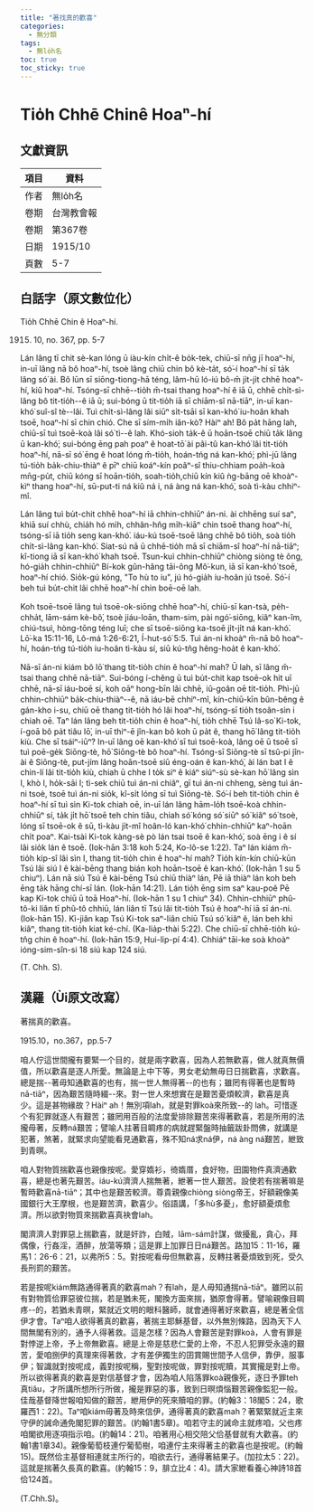 ```yaml
---
title: "著找真的歡喜"
categories:
  - 無分類
tags:
  - 無lo̍h名
toc: true
toc_sticky: true
---
```


# Tio̍h Chhē Chinê Hoaⁿ-hí

## 文獻資訊

| 項目 | 資料 |
|---|---|
| 作者 | 無lo̍h名 |
| 卷期 | 台灣教會報 |
| 卷期 | 第367卷 |
| 日期 | 1915/10 |
| 頁數 | 5-7 |

## 白話字（原文數位化）

Tio̍h Chhē Chin ê Hoaⁿ-hí.

1915. 10, no. 367, pp. 5-7

Lán lâng tī chit sè-kan lóng ū iàu-kín chi̍t-ê bo̍k-tek, chiū-sī nn̄g jī hoaⁿ-hí, in-uī lâng nā bô hoaⁿ-hí, tsoè lâng chiū chin bô kè-ta̍t, só͘-í hoaⁿ-hí sī ta̍k lâng só͘ ài. Bô lūn sī siōng-tiong-hā téng, lâm-hū ló-iú bô-m̄ ji̍t-ji̍t chhē hoaⁿ-hí, kiû hoaⁿ-hí. Tsóng-sī chhē--tio̍h m̄-tsai thang hoaⁿ-hí ê iā ū, chhē chi̍t-sì-lâng bô tit-tio̍h--ê iā ū; sui-bóng ū tit-tio̍h iā sī chiām-sî nā-tiāⁿ, in-uī kan-khó͘ suî-sî tè--lâi. Tuì chi̍t-sì-lâng lâi siūⁿ si̍t-tsāi sī kan-khó͘ iu-hoân khah tsoē, hoaⁿ-hí sī chin chió. Che sī sím-mi̍h iân-kò͘? Hàiⁿ ah! Bô pa̍t hāng lah, chiū-sī tuì tsoē-koà lâi só͘ tì--ê lah. Khó-sioh ta̍k-ê ū hoān-tsoē chiū ta̍k lâng ū kan-khó͘; sui-bóng ēng pah poaⁿ ê hoat-tō͘ ài pâi-tû kan-khó͘ lâi tit-tio̍h hoaⁿ-hí, nā-sī só͘ ēng ê hoat lóng m̄-tio̍h, hoán-tńg ná kan-khó͘; phì-jū lâng tú-tio̍h ba̍k-chiu-thiàⁿ ê pīⁿ chiū koáⁿ-kín poâⁿ-sî thiu-chhiam poa̍h-koà mn̄g-pu̍t, chiū kóng sī hoān-tio̍h, soah-tio̍h,chiū kín kiû ǹg-bāng oē khoàⁿ-kìⁿ thang hoaⁿ-hí, sū-put-ti ná kiû ná i, ná àng ná kan-khó͘, soà tì-kàu chhiⁿ-mî.

Lán lâng tuì bu̍t-chit chhē hoaⁿ-hí iā chhin-chhiūⁿ án-ni. ài chhēng suí saⁿ, khiā suí chhù, chia̍h hó mi̍h, chhân-hn̂g mi̍h-kiāⁿ chin tsoē thang hoaⁿ-hí, tsóng-sī iā tio̍h seng kan-khó͘. iáu-kú tsoē-tsoē lâng chhē bô tio̍h, soà tio̍h chi̍t-sì-lâng kan-khó͘. Siat-sú nā ū chhē-tio̍h mā sī chiām-sî hoaⁿ-hí nā-tiāⁿ; kî-tiong iā sī kan-khó͘ khah tsoē. Tsun-kuì chhin-chhiūⁿ chiòng siòng tè ông, hó-gia̍h chhin-chhiūⁿ Bí-kok gûn-hâng tāi-ông Mô͘-kun, iā sī kan-khó͘ tsoē, hoaⁿ-hí chió. Sio̍k-gú kóng, "To hù to iu", jú hó-gia̍h iu-hoân jú tsoē. Só͘-í beh tuì bu̍t-chit lâi chhē hoaⁿ-hí chin boē-oē lah.

Koh tsoē-tsoē lâng tuì tsoē-ok-siōng chhē hoaⁿ-hí, chiū-sī kan-tsà, pe̍h-chha̍t, lām-sám kè-bô͘, tsoè jiáu-loān, tham-sim, pài ngó͘-siōng, kiâⁿ kan-îm, chiú-tsuì, hòng-tōng téng luī; che sī tsoē-siōng ka-tsoē ji̍t-ji̍t ná kan-khó͘. Lō͘-ka 15:11-16, Lô-má 1:26-6:21, Í-hut-só͘ 5:5. Tuì án-ni khoàⁿ m̄-nā bô hoaⁿ-hí, hoán-tńg tú-tio̍h iu-hoân tì-kàu sí, siū kú-tn̂g hêng-hoa̍t ê kan-khó͘.

Nā-sī án-ni kiám bô lō͘ thang tit-tio̍h chin ê hoaⁿ-hí mah? Ū lah, sī lâng m̄-tsai thang chhē nā-tiāⁿ. Sui-bóng í-chêng ū tuì bu̍t-chit kap tsoē-ok hit uī chhē, nā-sī iáu-boē sí, koh oāⁿ hong-bīn lâi chhē, iû-goân oē tit-tio̍h. Phì-jū chhin-chhiūⁿ ba̍k-chiu-thiàⁿ--ê, nā iáu-bē chhiⁿ-mî, kín-chiū-kīn bûn-bêng ê gán-kho i-su, chiū oē thang tit-tio̍h hó lâi hoaⁿ-hí, tsóng-sī tio̍h tsoân-sìn i chiah oē. Taⁿ lán lâng beh tit-tio̍h chin ê hoaⁿ-hí, tio̍h chhē Tsú Iâ-so͘ Ki-tok, í-goā bô pa̍t tiâu lō͘, in-uī thiⁿ-ē jîn-kan bô koh ū pa̍t ê, thang hō͘ lâng tit-tio̍h kiù. Che sī tsáiⁿ-iūⁿ? In-uī lâng oē kan-khó͘ sī tuì tsoē-koà, lâng oē ū tsoē sī tuì poē-ge̍k Siōng-tè, hō͘ Siōng-tè bô hoaⁿ-hí. Tsóng-sī Siōng-tè sī tsû-pi jîn-ài ê Siōng-tè, put-jím lâng hoān-tsoē siū éng-oán ê kan-khó͘, ài lán bat I ê chin-lí lâi tit-tio̍h kiù, chiah ū chhe I to̍k siⁿ ê kiáⁿ siúⁿ-sù sè-kan hō͘ lâng sìn I, khò I, ho̍k-sāi I; tì-sek chiū tuì án-ni chiâⁿ, gī tuì án-ni chheng, sèng tuì án-ni tsoè, tsoē tuì án-ni sio̍k, kî-si̍t lóng sī tuì Siōng-tè. Só͘-í beh tit-tio̍h chin ê hoaⁿ-hí sī tuì sìn Ki-tok chiah oē, in-uī lán lâng hām-lo̍h tsoē-koà chhin-chhiūⁿ sí, ta̍k ji̍t hō͘ tsoē teh chin tiâu, chiah só͘ kóng só͘ siūⁿ só͘ kiâⁿ só͘ tsoè, lóng sī tsoē-ok ê sū, tì-kàu ji̍t-mî hoân-ló kan-khó͘ chhin-chhiūⁿ kaⁿ-hoān chi̍t poaⁿ. Kai-tsài Ki-tok kàng-sè pò lán tsai tsoē ê kan-khó͘, soà ēng i ê sí lâi sio̍k lán ê tsoē. (Iok-hān 3:18 koh 5:24, Ko-lô-se 1:22). Taⁿ lán kiám m̄-tio̍h ki̍p-sî lâi sìn I, thang tit-tio̍h chin ê hoaⁿ-hí mah? Tio̍h kín-kín chiū-kūn Tsú lâi siú I ê kài-bēng thang bián koh hoān-tsoē ê kan-khó͘. (Iok-hān 1 su 5 chiuⁿ). Lán nā siú Tsú ê kài-bēng Tsú chiū thiàⁿ lán, Pē iā thiàⁿ lán koh beh ēng ta̍k hāng chí-sī lán. (Iok-hān 14:21). Lán tio̍h ēng sim saⁿ kau-poê Pē kap Ki-tok chiū ū toā Hoaⁿ-hí. (Iok-hān 1 su 1 chiuⁿ 34). Chhin-chhiūⁿ phû-tô-ki liân tī phû-tô chhiū, lán liân tī Tsú lâi tit-tio̍h Tsú ê hoaⁿ-hí iā sī án-ni. (Iok-hān 15). Kì-jiân kap Tsú Ki-tok saⁿ-liân chiū Tsú só͘ kiâⁿ ê, lán beh khì kiâⁿ, thang tit-tio̍h kiat ké-chí. (Ka-lia̍p-thài 5:22). Che chiū-sī chhē-tio̍h kú-tn̂g chin ê hoaⁿ-hí. (Iok-hān 15:9, Hui-li̍p-pí 4:4). Chhiáⁿ tāi-ke soà khoàⁿ ióng-sim-sîn-si 18 siú kap 124 siú.

(T. Chh. S).

## 漢羅（Ùi原文改寫）

著揣真的歡喜。

1915.10，no.367，pp.5-7

咱人佇這世間攏有要緊一个目的，就是兩字歡喜，因為人若無歡喜，做人就真無價值，所以歡喜是逐人所愛。無論是上中下等，男女老幼無毋日日揣歡喜，求歡喜。總是揣--著毋知通歡喜的也有，揣一世人無得著--的也有；雖罔有得著也是暫時nā-tiāⁿ，因為艱苦隨時綴--來。對一世人來想實在是艱苦憂煩較濟，歡喜是真少。這是甚物緣故？Hàiⁿ ah！無別項lah，就是對罪koà來所致--的 lah。可惜逐个有犯罪就逐人有艱苦；雖罔用百般的法度愛排除艱苦來得著歡喜，若是所用的法攏毋著，反轉ná艱苦；譬喻人拄著目睭疼的病就趕緊盤時抽籤跋卦問佛，就講是犯著，煞著，就緊求向望能看見通歡喜，殊不知ná求ná伊，ná àng ná艱苦，紲致到青暝。

咱人對物質揣歡喜也親像按呢。愛穿媠衫，徛媠厝，食好物，田園物件真濟通歡喜，總是也著先艱苦。iáu-kú濟濟人揣無著，紲著一世人艱苦。設使若有揣著嘛是暫時歡喜nā-tiāⁿ；其中也是艱苦較濟。尊貴親像chiòng siòng帝王，好額親像美國銀行大王摩根，也是艱苦濟，歡喜少。俗語講，「多hù多憂」，愈好額憂煩愈濟。所以欲對物質來揣歡喜真袂會lah。

閣濟濟人對罪惡上揣歡喜，就是奸詐，白賊，lām-sám計謀，做擾亂，貪心，拜偶像，行姦淫，酒醉，放蕩等類；這是罪上加罪日日ná艱苦。路加15：11-16，羅馬1：26-6：21，以弗所5：5。對按呢看毋但無歡喜，反轉拄著憂煩致到死，受久長刑罰的艱苦。

若是按呢kiám無路通得著真的歡喜mah？有lah，是人毋知通揣nā-tiāⁿ。雖罔以前有對物質佮罪惡彼位揣，若是猶未死，閣換方面來揣，猶原會得著。譬喻親像目睭疼--的，若猶未青暝，緊就近文明的眼科醫師，就會通得著好來歡喜，總是著全信伊才會。Taⁿ咱人欲得著真的歡喜，著揣主耶穌基督，以外無別條路，因為天下人間無閣有別的，通予人得著救。這是怎樣？因為人會艱苦是對罪koà，人會有罪是對悖逆上帝，予上帝無歡喜。總是上帝是慈悲仁愛的上帝，不忍人犯罪受永遠的艱苦，愛咱捌伊的真理來得著救，才有差伊獨生的囝賞賜世間予人信伊，靠伊，服事伊；智識就對按呢成，義對按呢稱，聖對按呢做，罪對按呢贖，其實攏是對上帝。所以欲得著真的歡喜是對信基督才會，因為咱人陷落罪koà親像死，逐日予罪teh真tiâu，才所講所想所行所做，攏是罪惡的事，致到日暝煩惱艱苦親像監犯一般。佳哉基督降世報咱知做的艱苦，紲用伊的死來贖咱的罪。(約翰3：18閣5：24，歌羅西1：22)。Taⁿ咱kiám毋著及時來信伊，通得著真的歡喜mah？著緊緊就近主來守伊的誡命通免閣犯罪的艱苦。(約翰1書5章)。咱若守主的誡命主就疼咱，父也疼咱閣欲用逐項指示咱。(約翰14：21)。咱著用心相交陪父佮基督就有大歡喜。(約翰1書1章34)。親像葡萄枝連佇葡萄樹，咱連佇主來得著主的歡喜也是按呢。(約翰15)。既然佮主基督相連就主所行的，咱欲去行，通得著結果子。(加拉太5：22)。這就是揣著久長真的歡喜。(約翰15：9，腓立比4：4)。請大家紲看養心神詩18首佮124首。

(T.Chh.S)。
